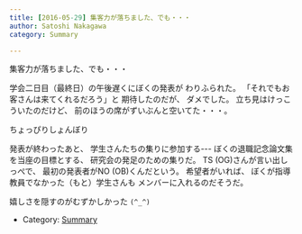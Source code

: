 ```yaml
---
title: [2016-05-29] 集客力が落ちました、でも・・・
author: Satoshi Nakagawa
category: Summary

---
```


集客力が落ちました、でも・・・

 学会二日目（最終日）の午後遅くにぼくの発表が
わりふられた。
「それでもお客さんは来てくれるだろう」と
期待したのだが、
ダメでした。
立ち見はけっこういたのだけど、
前のほうの席がずいぶんと空いてた・・・。

 ちょっぴりしょんぼり

<!--more-->

 発表が終わったあと、
学生さんたちの集りに参加する---
ぼくの退職記念論文集を当座の目標とする、
研究会の発足のための集りだ。
TS (OG)さんが言い出しっぺで、
最初の発表者がNO (OB)くんだという。
希望者がいれば、
ぼくが指導教員でなかった（もと）学生さんも
メンバーに入れるのだそうだ。

 嬉しさを隠すのがむずかしかった
`(^_^)`

- Category: [Summary](https://merapano.github.io/categories.html#Summary)

